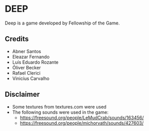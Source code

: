 # DEEP

Deep is a game developed by Fellowship of the Game.

## Credits

* Abner Santos
* Eleazar Fernando
* Luís Eduardo Rozante
* Óliver Becker
* Rafael Clerici
* Vinicíus Carvalho

## Disclaimer

* Some textures from textures.com were used
* The following sounds were used in the game:
    - https://freesound.org/people/LeMudCrab/sounds/163456/
    - https://freesound.org/people/michorvath/sounds/427603/